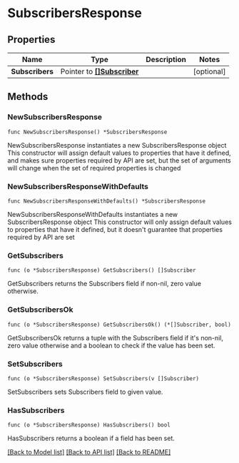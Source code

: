# SubscribersResponse

## Properties

Name | Type | Description | Notes
------------ | ------------- | ------------- | -------------
**Subscribers** | Pointer to [**[]Subscriber**](Subscriber.md) |  | [optional] 

## Methods

### NewSubscribersResponse

`func NewSubscribersResponse() *SubscribersResponse`

NewSubscribersResponse instantiates a new SubscribersResponse object
This constructor will assign default values to properties that have it defined,
and makes sure properties required by API are set, but the set of arguments
will change when the set of required properties is changed

### NewSubscribersResponseWithDefaults

`func NewSubscribersResponseWithDefaults() *SubscribersResponse`

NewSubscribersResponseWithDefaults instantiates a new SubscribersResponse object
This constructor will only assign default values to properties that have it defined,
but it doesn't guarantee that properties required by API are set

### GetSubscribers

`func (o *SubscribersResponse) GetSubscribers() []Subscriber`

GetSubscribers returns the Subscribers field if non-nil, zero value otherwise.

### GetSubscribersOk

`func (o *SubscribersResponse) GetSubscribersOk() (*[]Subscriber, bool)`

GetSubscribersOk returns a tuple with the Subscribers field if it's non-nil, zero value otherwise
and a boolean to check if the value has been set.

### SetSubscribers

`func (o *SubscribersResponse) SetSubscribers(v []Subscriber)`

SetSubscribers sets Subscribers field to given value.

### HasSubscribers

`func (o *SubscribersResponse) HasSubscribers() bool`

HasSubscribers returns a boolean if a field has been set.


[[Back to Model list]](../README.md#documentation-for-models) [[Back to API list]](../README.md#documentation-for-api-endpoints) [[Back to README]](../README.md)



